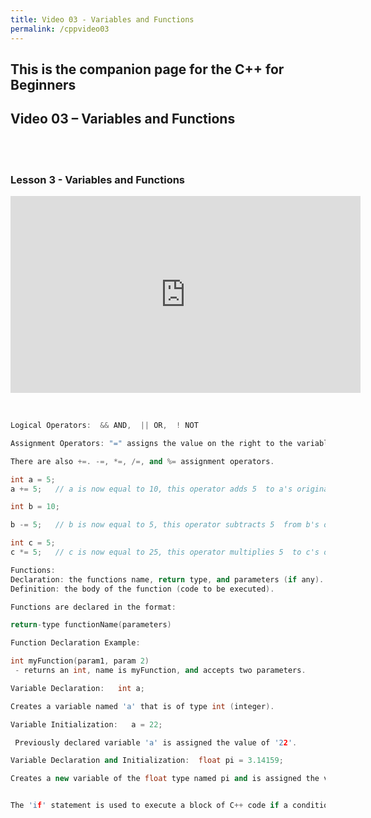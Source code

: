 ```yaml
---
title: Video 03 - Variables and Functions
permalink: /cppvideo03
---
```


## This is the companion page for the C++ for Beginners  
## Video 03 –  Variables and Functions
<br/>
<br/>

### Lesson 3 - Variables and Functions
<p align="center">
<iframe width="560" height="315" src="https://www.youtube-nocookie.com/embed/NGI_fB9uP0s" frameborder="0" allow="accelerometer; autoplay; encrypted-media; gyroscope; picture-in-picture" allowfullscreen></iframe>  
</p>
<br/>

```cpp
Logical Operators:  && AND,  || OR,  ! NOT

Assignment Operators: "=" assigns the value on the right to the variable on the left.  Ex:  int a = 10;

There are also +=. -=, *=, /=, and %= assignment operators.

int a = 5;
a += 5;   // a is now equal to 10, this operator adds 5  to a's original value then assigns the new sum back to 'a'.

int b = 10;

b -= 5;   // b is now equal to 5, this operator subtracts 5  from b's original value then assigns the result back to 'b'.

int c = 5;
c *= 5;   // c is now equal to 25, this operator multiplies 5  to c's original value then assigns the result back to 'c'.

Functions:
Declaration: the functions name, return type, and parameters (if any).
Definition: the body of the function (code to be executed).

Functions are declared in the format:

return-type functionName(parameters)  

Function Declaration Example:

int myFunction(param1, param 2)
 - returns an int, name is myFunction, and accepts two parameters.

Variable Declaration:   int a;

Creates a variable named 'a' that is of type int (integer).

Variable Initialization:   a = 22;

 Previously declared variable 'a' is assigned the value of '22'.

Variable Declaration and Initialization:  float pi = 3.14159;

Creates a new variable of the float type named pi and is assigned the value 3.14159


The 'if' statement is used to execute a block of C++ code if a condition evaluates to true.

```

<br/><br/>
